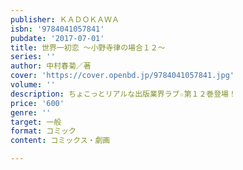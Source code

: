 ```yaml
---
publisher: ＫＡＤＯＫＡＷＡ
isbn: '9784041057841'
pubdate: '2017-07-01'
title: 世界一初恋 ～小野寺律の場合１２～
series: ''
author: 中村春菊／著
cover: 'https://cover.openbd.jp/9784041057841.jpg'
volume: ''
description: ちょこっとリアルな出版業界ラブ☆第１２巻登場！
price: '600'
genre: ''
target: 一般
format: コミック
content: コミックス・劇画

---
```

